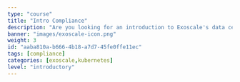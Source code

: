 ```yaml
---
type: "course"
title: "Intro Compliance"
description: "Are you looking for an introduction to Exoscale's data center processes and compliance topics? This INTRO Compliance Learning Path is perfect for non-technical individuals and covers the ground of all related topics. You'll learn about the benefits and challenges of compliance, sustainability, technical security, contractual setup, and response & support in modern IT scenarios, understand key concepts and terminology, and discover why these new rules are so important. "
banner: "images/exoscale-icon.png"
weight: 3
id: "aaba810a-b666-4b18-a7d7-45fe0ffe11ec"
tags: [compliance]
categories: [exoscale,kubernetes]
level: "introductory"
---
```

